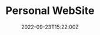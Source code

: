 ---
title: Personal WebSite
date: 2022-09-23T15:22:00Z
tags:
 - golang
 - clojure
 - docker
links:
 -
  icon: bi:github
  url: '#'
  label: github
 -
  icon: iconoir:www
  url: '#'
  label: website
image: ../../assets/projects/personalWebSite.jpg
imageAlt: Image of one laptop
description: Lorem ipsum dolor sit amet, consectetur adipisicing elit. Laborum dignissimos eveniet dolor. Laborum dignissimos eveniet dolor.
---